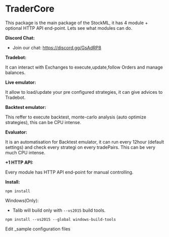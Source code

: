 # TraderCore

This package is the main package of the StockML, it has 4 module + optional HTTP API end-point. Lets see what modules can do.

**Discord Chat:**

- Join our chat: https://discord.gg/GsAdRP8

**Tradebot:**

It can interact with Exchanges to execute,update,follow Orders and manage balances.

**Live emulator:**

It allow to load/update your pre configured strategies, it can give advices to Tradebot.

**Backtest emulator:**

This reffer to execute backtest, monte-carlo analysis (auto optimize strategies), this can be CPU intense.

**Evaluator:**

It is an automatisation for Backtest emulator, it can run every 12hour (default settings) and check every strategi on every tradePairs. This can be very much CPU intense.

**+1 HTTP API:**

Every module has HTTP API end-point for manual controlling.

**Install:**

```
npm install
```

Windows(Only):

- Talib will build only with `--vs2015` build tools.

```
npm install --vs2015 --global windows-build-tools
```

Edit \_sample configuration files
